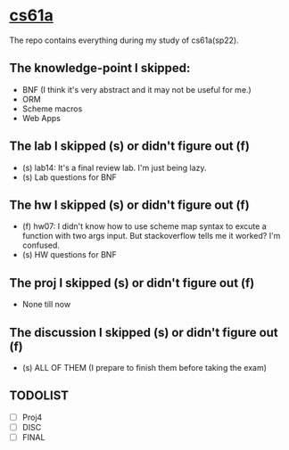 # [cs61a](https://inst.eecs.berkeley.edu/~cs61a/sp22/)
The repo contains everything during my study of cs61a(sp22).

## The knowledge-point I skipped:
- BNF (I think it's very abstract and it may not be useful for me.)
- ORM
- Scheme macros
- Web Apps

## The lab I skipped (s) or didn't figure out (f)
- (s) lab14: It's a final review lab. I'm just being lazy.
- (s) Lab questions for BNF

## The hw I skipped (s) or didn't figure out (f)
- (f) hw07: I didn't know how to use scheme map syntax to excute a function with two args input. But stackoverflow tells me it worked? I'm confused.
- (s) HW questions for BNF

## The proj I skipped (s) or didn't figure out (f)
- None till now

## The discussion I skipped (s) or didn't figure out (f)
- (s) ALL OF THEM (I prepare to finish them before taking the exam)

## TODOLIST
- [ ] Proj4
- [ ] DISC
- [ ] FINAL

